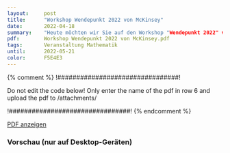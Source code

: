 ```yaml
---
layout:     post
title:      "Workshop Wendepunkt 2022 von McKinsey"
date:       2022-04-18
summary:    "Heute möchten wir Sie auf den Workshop "Wendepunkt 2022" von McKinsey für Studierende und Promovierende der Fachrichtungen Mathematik und Physik aufmerksam machen."
pdf:        Workshop Wendepunkt 2022 von McKinsey.pdf
tags:       Veranstaltung Mathematik
until:		2022-05-21
color:      F5E4E3
---
```


{% comment %}
!################################!

Do not edit the code below! Only enter the name of the pdf in row 6 and upload the pdf to /attachments/

!################################!
{% endcomment %}

<a class="btn btn-primary" href="{{ site.url }}/attachments/{{page.pdf}}">PDF anzeigen</a>

<h3>Vorschau (nur auf Desktop-Geräten)</h3>
<div class="d-none d-sm-block">
    <object data="{{ site.url }}/attachments/{{page.pdf}}" width="100%" height="1010" type='application/pdf'>
    </object>
</div>
